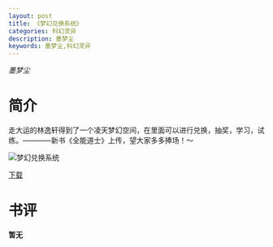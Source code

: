 ```yaml
---
layout: post
title: 《梦幻兑换系统》
categories: 科幻灵异
description: 墨梦尘
keywords: 墨梦尘,科幻灵异
---
```

*墨梦尘*

# 简介

走大运的林逸轩得到了一个凌天梦幻空间，在里面可以进行兑换，抽奖，学习，试练。————新书《全能道士》上传，望大家多多捧场！～

![梦幻兑换系统](https://cdn.jsdelivr.net/gh/YYbooks0/yybooks0img@master/bookscover2/梦幻兑换系统.6ws7bmr842o0.jpg)

[下载](https://link.jscdn.cn/1drv/aHR0cHM6Ly8xZHJ2Lm1zL3QvcyFBaGU2R2dNWmVFb2poWHh6a2lUcjMwSzB1cFU1P2U9WWN6MFhz.txt)
# 书评
**暂无**